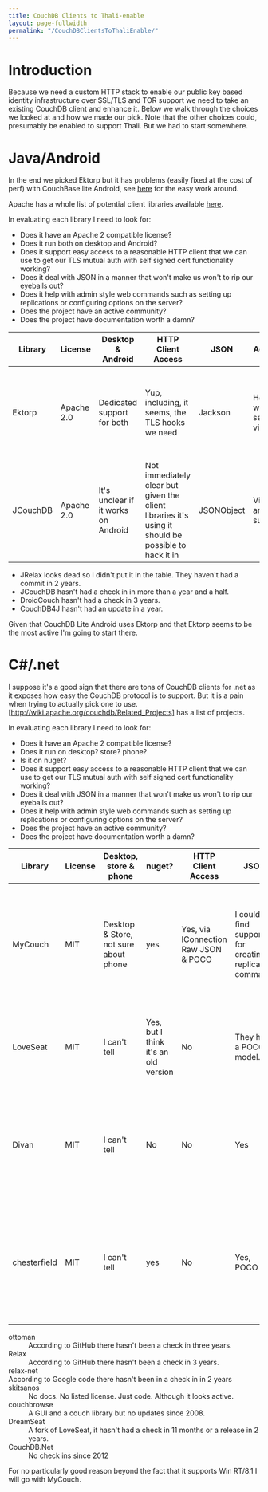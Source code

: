 ```yaml
---
title: CouchDB Clients to Thali-enable
layout: page-fullwidth
permalink: "/CouchDBClientsToThaliEnable/"
---
```


# Introduction

Because we need a custom HTTP stack to enable our public key based identity infrastructure over SSL/TLS and TOR support we need to take an existing CouchDB client and enhance it. Below we walk through the choices we looked at and how we made our pick. Note that the other choices could, presumably be enabled to support Thali. But we had to start somewhere.

# Java/Android

In the end we picked Ektorp but it has problems (easily fixed at the cost of perf) with CouchBase lite Android, see [here](https://groups.google.com/forum/#!topic/mobile-couchbase/ht0kAw2QFpc) for the easy work around.

Apache has a whole list of potential client libraries available [here](http://wiki.apache.org/couchdb/Getting_started_with_Java).

In evaluating each library I need to look for:

* Does it have an Apache 2 compatible license?
* Does it run both on desktop and Android?
* Does it support easy access to a reasonable HTTP client that we can use to get our TLS mutual auth with self signed cert functionality working?
* Does it deal with JSON in a manner that won't make us won't to rip our eyeballs out?
* Does it help with admin style web commands such as setting up replications or configuring options on the server?
* Does the project have an active community?
* Does the project have documentation worth a damn?


Library | License | Desktop & Android | HTTP Client Access | JSON | Admin | Community | Docs
--- | --- | --- | --- | --- | --- | --- | ---
Ektorp | Apache 2.0 | Dedicated support for both | Yup, including, it seems, the TLS hooks we need | Jackson | Help with setting views | Their mailing list looks pretty dead but their commit rate is low but reasonably consistent | Yes!
JCouchDB | Apache 2.0 | It's unclear if it works on Android | Not immediately clear but given the client libraries it's using it should be possible to hack it in | JSONObject | Views and such | The forum has light traffic and they seem to do a major release once a year | Yes!

* JRelax looks dead so I didn't put it in the table. They haven't had a commit in 2 years.
* JCouchDB hasn't had a check in in more than a year and a half.
* DroidCouch hasn't had a check in 3 years.
* CouchDB4J hasn't had an update in a year.

Given that CouchDB Lite Android uses Ektorp and that Ektorp seems to be the most active I'm going to start there.

# C#/.net

I suppose it's a good sign that there are tons of CouchDB clients for .net as it exposes how easy the CouchDB protocol is to support. But it is a pain when trying to actually pick one to use. [http://wiki.apache.org/couchdb/Related_Projects] has a list of projects.

In evaluating each library I need to look for:

* Does it have an Apache 2 compatible license?
* Does it run on desktop? store? phone?
* Is it on nuget?
* Does it support easy access to a reasonable HTTP client that we can use to get our TLS mutual auth with self signed cert functionality working?
* Does it deal with JSON in a manner that won't make us won't to rip our eyeballs out?
* Does it help with admin style web commands such as setting up replications or configuring options on the server?
* Does the project have an active community?
* Does the project have documentation worth a damn?

Library | License | Desktop, store & phone | nuget? | HTTP Client Access | JSON | Admin | Community | Docs | Notes
--- | --- | --- | --- | --- | --- | --- | --- | --- | ---
MyCouch | MIT | Desktop & Store, not sure about phone | yes | Yes, via IConnection  Raw JSON & POCO | I couldn't find support for creating a replication command | I can't find any sign of a real community but there are regular updates. | They exist but are rather brief. | Their claim to fame seems to be that they are completely asynchronous but use .NET's asynch support to make that not suck.
LoveSeat | MIT | I can't tell | Yes, but I think it's an old version | No | They have a POCO model.| Yes | Not really, last check in was 3 months ago, last release was 2 years ago! | Yes | This is synchronous and simpler than say MyCouch.
Divan | MIT | I can't tell | No | No | Yes | Lots of the usual but no replication | Mailing list link doesn't work and no check ins for 6 months | None | Looks dead although I was under the (mistaken?) impression that a lot of people like it and it does have sample code
chesterfield | MIT | I can't tell | yes | No | Yes, POCO | Yes | No | No | This is a fork of both LoveSeat and DreamSeat. No check ins/releases for 9 months. They also have dependencies on a ton of DLLs.

<dl>
<dt>ottoman</dt>
<dd>According to GitHub there hasn't been a check in three years.<dd>

<dt>Relax</dt>
<dd>According to GitHub there hasn't been a check in 3 years.</dd>

<dt>relax-net</dt>
<ddt>According to Google code there hasn't been in a check in in 2 years</dd>

<dt>skitsanos</dt>
<dd>No docs. No listed license. Just code. Although it looks active.<dd>

<dt>couchbrowse</dt>
<dd>A GUI and a couch library but no updates since 2008.</dd>

<dt>DreamSeat</dt>
<dd>A fork of LoveSeat, it hasn't had a check in 11 months or a release in 2 years.</dd>

<dt>CouchDB.Net</dt>
<dd>No check ins since 2012</dd>

</dl>

For no particularly good reason beyond the fact that it supports Win RT/8.1 I will go with MyCouch.
